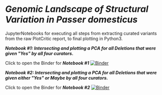 # ***Genomic Landscape of Structural Variation in ***Passer domesticus******

JupyterNotebooks for executing all steps from extracting curated variants from the raw PlotCritic report, to final plotting in Python3. 

***Notebook #1: Intersecting and plotting a PCA for all Deletions that were given "Yes" by all four curators.***

Click to open the Binder for ***Notebook #1***
[![Binder](https://mybinder.org/badge_logo.svg)](https://mybinder.org/v2/gh/gdaviduu/House-Sparrow-Genome-Analysis.git/main?filepath=Extract_Curated_SV_Regions_to_PlotPCA_Yes_intersectallcurators.ipynb)

***Notebook #2: Intersecting and plotting a PCA for all Deletions that were given either "Yes" or Maybe by all four curators.***

Click to open the Binder for ***Notebook #2***
[![Binder](https://mybinder.org/badge_logo.svg)](https://mybinder.org/v2/gh/gdaviduu/House-Sparrow-Genome-Analysis.git/main?filepath=Extract_Curated_SV_Regions_to_PlotPCA_YesMaybe_intersectallcurators.ipynb)

